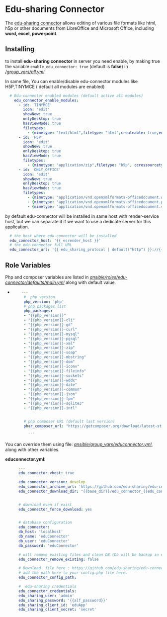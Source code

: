 # Edu-sharing Connector
The [edu-sharing connector](https://github.com/edu-sharing/edu-connector) allows editing of various file formats like html, h5p or other documents from LibreOffice and Microsoft Office, including **word, excel, powerpoint**.


## Installing 

to install **edu-sharing connector**  in server you need enable, by making true the variable  `enable_edu_connector: true` (default is **false**)  in [*/group_vars/all.yml*](https://github.com/TIBHannover/edu-sharing-box/blob/master/ansible/group_vars/all.yml)

In same file, You can enable/disable edu-connector modules like H5P,TINYMCE ( default all modules are enabled)

```yml
  # Edu-connector enabled modules (default active all modules)
    edu_connector_enable_modules:
      - id: 'TINYMCE'
        icon: 'edit'
        showNew: true
        onlyDesktop: true
        hasViewMode: true
        filetypes:
          - {mimetype: "text/html",filetype: "html",createable: true,editable: true,editorType: "tinymce"}
      - id: 'H5P'
        icon: 'edit'
        showNew: true
        onlyDesktop: true
        hasViewMode: true
        filetypes:
          - {mimetype: "application/zip",filetype: "h5p", ccressourcetype: "h5p", createable: true,editable: true}
      - id: 'ONLY_OFFICE'
        icon: 'edit'
        showNew: true
        onlyDesktop: true
        hasViewMode: true
        filetypes:
          - {mimetype: "application/vnd.openxmlformats-officedocument.wordprocessingml.document",filetype: "docx",createable: true,editable: true}
          - {mimetype: "application/vnd.openxmlformats-officedocument.presentationml.presentation",filetype: "pptx",createable: true,editable: true}
          - {mimetype: "application/vnd.openxmlformats-officedocument.spreadsheetml.sheet",filetype: "xlsx",createable: true,editable: true}
```
 by default edu-connector will be installed in same host with render-service host, but we can separate it if we want to use a dedicate server for this application.

```yml
  # the host where edu-connector will be installed
  edu_connector_host: '{{ esrender_host }}'
  # the edu-connector full URL
  edu_connector_url: '{{ edu_sharing_protocol | default("http") }}://{{ edu_connector_host }}/eduConnector'
```

## Role Variables

Php and composer variables are listed in [*ansible/roles/edu-connector/defaults/main.yml*](https://github.com/TIBHannover/edu-sharing-box/blob/master/ansible/roles/edu-connector/defaults/main.yml)  along with default value.

 - ```yml 
       ---
        #  php version
        php_version: 'php'
        # php packages list 
        php_packages:
        - "{{php_version}}"
        - "{{php_version}}-cli"
        - "{{php_version}}-gd"
        - "{{php_version}}-curl"
        - "{{php_version}}-mysql"
        - "{{php_version}}-pgsql"
        - "{{php_version}}-xml"
        - "{{php_version}}-zip"
        - "{{php_version}}-soap"
        - "{{php_version}}-mbstring"
        - "{{php_version}}-dom"
        - "{{php_version}}-iconv"
        - "{{php_version}}-fileinfo"
        - "{{php_version}}-sockets"
        - "{{php_version}}-wddx"
        - "{{php_version}}-date"
        - "{{php_version}}-common"
        - "{{php_version}}-json"
        - "{{php_version}}-fpm"
        - "{{php_version}}-sqlite3"
        - "{{php_version}}-intl"


        # php composer URL (default last version)
        phar_composer_url: "https://getcomposer.org/download/latest-stable/composer.phar"

          ```

You can override them using file:  [*ansible/group_vars/educonnector.yml*](https://github.com/TIBHannover/edu-sharing-box/blob/master/ansible/group_vars/educonnector.yml), along with other variables.



**educonnector.yml**: 
		
  ```yml   
        ---
        edu_connector_vhost: true

        edu_connector_version: develop
        edu_connector_archive_url: 'https://github.com/edu-sharing/edu-connector/archive/{{edu_connector_version}}.tar.gz' 
        edu_connector_download_dir: "{{base_dir}}/edu_connector_{{edu_connector_version}}"


        # download even if exist 
        edu_connector_force_download: yes 


        # database configuration
        edu_connector:
        db_host: 'localhost'
        db_name: 'eduConnector'
        db_user: 'eduConnector'
        db_password: 'eduConnector'

        # will remove existing files and clean DB (Db will be backup in eduConnector_backup directory)
        edu_connector_remove_existing: false

        # Download  file here : https://github.com/edu-sharing/edu-connector/blob/develop/config.dist.php, and make all the necessary changes to it.
        # add the path here to your config.php file here.
        edu_connector_config_path: 

        #  edu-sharing credentials 
        edu_connector_credentials:
        edu_sharing_user: 'admin'
        edu_sharing_password: '{{alf_password}}'
        edu_sharing_client_id: 'eduApp'
        edu_sharing_client_secret: 'secret'

```